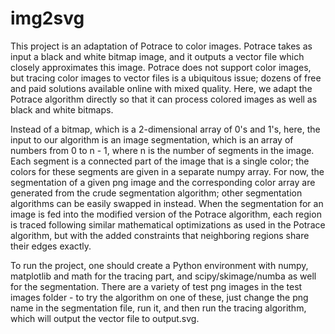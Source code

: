 # img2svg
This project is an adaptation of Potrace to color images. Potrace takes as input a black and white bitmap image, and it outputs a vector file which closely approximates this image. Potrace does not support color images, but tracing color images to vector files is a ubiquitous issue; dozens of free and paid solutions available online with mixed quality. Here, we adapt the Potrace algorithm directly so that it can process colored images as well as black and white bitmaps. 

Instead of a bitmap, which is a 2-dimensional array of 0's and 1's, here, the input to our algorithm is an image segmentation, which is an array of numbers from 0 to n - 1, where n is the number of segments in the image. Each segment is a connected part of the image that is a single color; the colors for these segments are given in a separate numpy array. For now, the segmentation of a given png image and the corresponding color array are generated from the crude segmentation algorithm; other segmentation algorithms can be easily swapped in instead. When the segmentation for an image is fed into the modified version of the Potrace algorithm, each region is traced following similar mathematical optimizations as used in the Potrace algorithm, but with the added constraints that neighboring regions share their edges exactly.

To run the project, one should create a Python environment with numpy, matplotlib and math for the tracing part, and scipy/skimage/numba as well for the segmentation. There are a variety of test png images in the test images folder - to try the algorithm on one of these, just change the png name in the segmentation file, run it, and then run the tracing algorithm, which will output the vector file to output.svg.